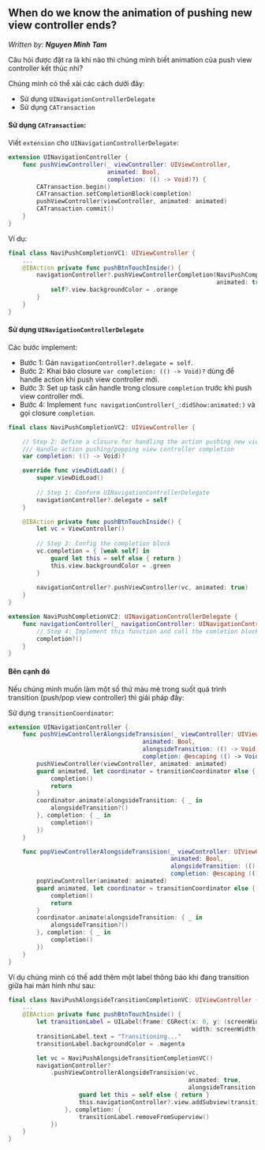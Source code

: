 ## When do we know the animation of pushing new view controller ends?

*Written by: __Nguyen Minh Tam__*

Câu hỏi được đặt ra là khi nào thì chúng mình biết animation của push view controller kết thúc nhỉ?

Chúng mình có thể xài các cách dưới đây:

- Sử dụng `UINavigationControllerDelegate`
- Sử dụng `CATransaction`


#### Sử dụng `CATransaction`:

Viết `extension` cho `UINavigationControllerDelegate`:

```swift
extension UINavigationController {
    func pushViewController(_ viewController: UIViewController,
                            animated: Bool,
                            completion: (() -> Void)?) {
        CATransaction.begin()
        CATransaction.setCompletionBlock(completion)
        pushViewController(viewController, animated: animated)
        CATransaction.commit()
    }
}
```

Ví dụ:

```swift
final class NaviPushCompletionVC1: UIViewController {
    ...
    @IBAction private func pushBtnTouchInside() {
        navigationController?.pushViewControllerCompletion(NaviPushCompletionVC1(),
                                                           animated: true) { [weak self] in
            self?.view.backgroundColor = .orange
        }
    }
}
```


#### Sử dụng `UINavigationControllerDelegate`

Các bước implement:

- Bước 1: Gán `navigationController?.delegate = self`.
- Bước 2: Khai báo closure `var completion: (() -> Void)?` dùng để handle action khi push view controller mới.
- Bước 3: Set up task cần handle trong closure `completion` trước khi push view controller mới.
- Bước 4: Implement `func navigationController(_:didShow:animated:)` và gọi closure `completion`.

```swift
final class NaviPushCompletionVC2: UIViewController {

    // Step 2: Define a closure for handling the action pushing new view controller completion 
	/// Handle action pushing/popping view controller completion
    var completion: (() -> Void)?

    override func viewDidLoad() {
        super.viewDidLoad()
        
        // Step 1: Conform UINavigationControllerDelegate
        navigationController?.delegate = self
    }

    @IBAction private func pushBtnTouchInside() {
        let vc = ViewController()
        
        // Step 3: Config the completion block
        vc.completion = { [weak self] in
            guard let this = self else { return }
            this.view.backgroundColor = .green
        }
        
        navigationController?.pushViewController(vc, animated: true)
    }
}

extension NaviPushCompletionVC2: UINavigationControllerDelegate {
    func navigationController(_ navigationController: UINavigationController, didShow viewController: UIViewController, animated: Bool) {
        // Step 4: Implement this function and call the comletion block when complete pushing/popping
        completion?()
    }
}
```



#### Bên cạnh đó

Nếu chúng mình muốn làm một số thứ màu mè trong suốt quá trình transition (push/pop view controller) thì giải pháp đây:

Sử dụng `transitionCoordinator`:

```swift
extension UINavigationController {
    func pushViewControllerAlongsideTransision(_ viewController: UIViewController,
                                      animated: Bool,
                                      alongsideTransition: (() -> Void)?,
                                      completion: @escaping (() -> Void)) {
        pushViewController(viewController, animated: animated)
        guard animated, let coordinator = transitionCoordinator else {
            completion()
            return
        }
        coordinator.animate(alongsideTransition: { _ in
            alongsideTransition?()
        }, completion: { _ in
            completion()
        })
    }

    func popViewControllerAlongsideTransision(_ viewController: UIViewController,
                                              animated: Bool,
                                              alongsideTransition: (() -> Void)?,
                                              completion: @escaping (() -> Void)) {
        popViewController(animated: animated)
        guard animated, let coordinator = transitionCoordinator else {
            completion()
            return
        }
        coordinator.animate(alongsideTransition: { _ in
            alongsideTransition?()
        }, completion: { _ in
            completion()
        })
    }
}
```

Ví dụ chúng mình có thế add thêm một label thông báo khi đang transition giữa hai màn hình như sau:

```swift
final class NaviPushAlongsideTransitionCompletionVC: UIViewController {
    ...
    @IBAction private func pushBtnTouchInside() {
        let transitionLabel = UILabel(frame: CGRect(x: 0, y: (screenWidth - labelHeight) / 2,
                                                    width: screenWidth, height: labelHeight))
        transitionLabel.text = "Transitioning..."
        transitionLabel.backgroundColor = .magenta

        let vc = NaviPushAlongsideTransitionCompletionVC()
        navigationController?
            .pushViewControllerAlongsideTransision(vc,
                                                   animated: true,
                                                   alongsideTransition: { [weak self] in
                    guard let this = self else { return }
                    this.navigationController?.view.addSubview(transitionLabel)
                }, completion: {
                    transitionLabel.removeFromSuperview()
            })
    }
}
```

